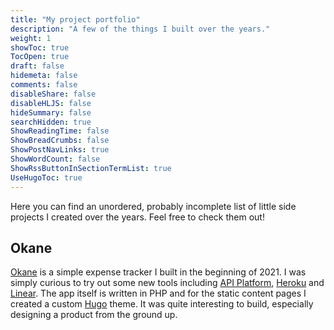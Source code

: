 ```yaml
---
title: "My project portfolio"
description: "A few of the things I built over the years."
weight: 1
showToc: true
TocOpen: true
draft: false
hidemeta: false
comments: false
disableShare: false
disableHLJS: false
hideSummary: false
searchHidden: true
ShowReadingTime: false
ShowBreadCrumbs: false
ShowPostNavLinks: true
ShowWordCount: false
ShowRssButtonInSectionTermList: true
UseHugoToc: true
---
```


Here you can find an unordered, probably incomplete list of little side projects I created over the years.
Feel free to check them out!

## Okane

[Okane](https://okane-lp.deno.dev) is a simple expense tracker I built in the beginning of 2021. I was simply curious to try out some new tools including [API Platform](https://api-platform.com), [Heroku](https://heroku.com) and [Linear](https://linear.app). The app itself is written in PHP and for the static content pages I created a custom [Hugo](gohugo.io) theme. It was quite interesting to build, especially designing a product from the ground up.

